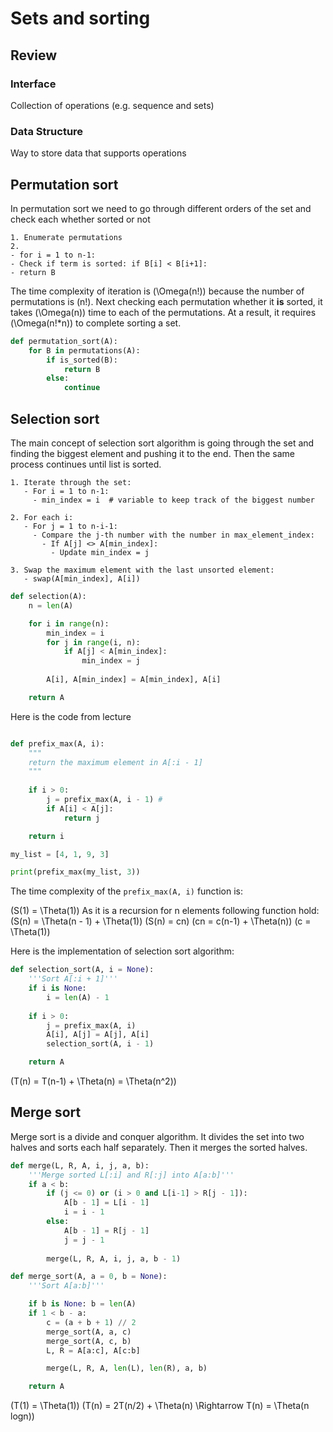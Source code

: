 # Sets and sorting

## Review

### Interface

Collection of operations (e.g. sequence and sets)

### Data Structure

Way to store data that supports operations

## Permutation sort

In permutation sort we need to go through different orders of the set and check each whether sorted or not

```plaintext
1. Enumerate permutations 
2. 
- for i = 1 to n-1:
- Check if term is sorted: if B[i] < B[i+1]:
- return B
```

The time complexity of iteration is \(\Omega(n!)\) because the number of permutations is \(n!\).
Next checking each permutation whether it **is** sorted, it takes \(\Omega(n)\) time to each of the permutations. At a result, it requires \(\Omega(n!*n)\) to complete sorting a set.

```python
def permutation_sort(A):
    for B in permutations(A):
        if is_sorted(B):
            return B
        else:
            continue
```

## Selection sort

The main concept of selection sort algorithm is going through the set and finding the biggest element and pushing it to the end. Then the same process continues until list is sorted.

```plaintext
1. Iterate through the set:
   - For i = 1 to n-1:
     - min_index = i  # variable to keep track of the biggest number
   
2. For each i:
   - For j = 1 to n-i-1:
     - Compare the j-th number with the number in max_element_index:
       - If A[j] <> A[min_index]:
         - Update min_index = j
   
3. Swap the maximum element with the last unsorted element:
   - swap(A[min_index], A[i])

```

```python
def selection(A):
    n = len(A)

    for i in range(n):
        min_index = i
        for j in range(i, n):
            if A[j] < A[min_index]:
                min_index = j
        
        A[i], A[min_index] = A[min_index], A[i]

    return A
```

Here is the code from lecture

```python

def prefix_max(A, i):
    """
    return the maximum element in A[:i - 1]
    """
    
    if i > 0:
        j = prefix_max(A, i - 1) # 
        if A[i] < A[j]:
            return j

    return i

my_list = [4, 1, 9, 3]

print(prefix_max(my_list, 3))
```

The time complexity of the `prefix_max(A, i)` function is:

\(S(1) = \Theta(1)\)
As it is a recursion for n elements following function hold:
\(S(n) = \Theta(n - 1) + \Theta(1)\)
\(S(n) = cn\)
\(cn = c(n-1) + \Theta(n)\)
\(c = \Theta(1)\)

Here is the implementation of selection sort algorithm:

```python
def selection_sort(A, i = None):
    '''Sort A[:i + 1]'''
    if i is None:
        i = len(A) - 1
    
    if i > 0:
        j = prefix_max(A, i)
        A[i], A[j] = A[j], A[i]
        selection_sort(A, i - 1)

    return A
```

\(T(n) = T(n-1) + \Theta(n) = \Theta(n^2)\)

## Merge sort

Merge sort is a divide and conquer algorithm. It divides the set into two halves and sorts each half separately. Then it merges the sorted halves.

```python
def merge(L, R, A, i, j, a, b):
    '''Merge sorted L[:i] and R[:j] into A[a:b]'''
    if a < b:
        if (j <= 0) or (i > 0 and L[i-1] > R[j - 1]):
            A[b - 1] = L[i - 1]
            i = i - 1
        else:
            A[b - 1] = R[j - 1]
            j = j - 1
        
        merge(L, R, A, i, j, a, b - 1)

def merge_sort(A, a = 0, b = None):
    '''Sort A[a:b]'''

    if b is None: b = len(A)
    if 1 < b - a:
        c = (a + b + 1) // 2
        merge_sort(A, a, c)
        merge_sort(A, c, b)
        L, R = A[a:c], A[c:b]

        merge(L, R, A, len(L), len(R), a, b)

    return A
```

\(T(1) = \Theta(1)\)
\(T(n) = 2T(n/2) + \Theta(n) \Rightarrow T(n) = \Theta(n logn)\)
